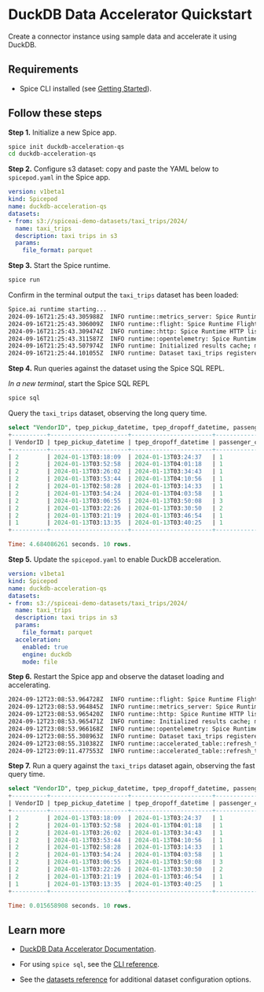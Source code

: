 # DuckDB Data Accelerator Quickstart

Create a connector instance using sample data and accelerate it using DuckDB.

## Requirements

- Spice CLI installed (see [Getting Started](https://docs.spiceai.org/getting-started)).

## Follow these steps

**Step 1.** Initialize a new Spice app.

```bash
spice init duckdb-acceleration-qs
cd duckdb-acceleration-qs
```

**Step 2.** Configure s3 dataset: copy and paste the YAML below to `spicepod.yaml` in the Spice app.

```yaml
version: v1beta1
kind: Spicepod
name: duckdb-acceleration-qs
datasets:
- from: s3://spiceai-demo-datasets/taxi_trips/2024/
  name: taxi_trips
  description: taxi trips in s3
  params:
    file_format: parquet
```

**Step 3.** Start the Spice runtime.

```bash
spice run
```

Confirm in the terminal output the `taxi_trips` dataset has been loaded:

```bash
Spice.ai runtime starting...
2024-09-16T21:25:43.305988Z  INFO runtime::metrics_server: Spice Runtime Metrics listening on 127.0.0.1:9090
2024-09-16T21:25:43.306009Z  INFO runtime::flight: Spice Runtime Flight listening on 127.0.0.1:50051
2024-09-16T21:25:43.309474Z  INFO runtime::http: Spice Runtime HTTP listening on 127.0.0.1:8090
2024-09-16T21:25:43.311587Z  INFO runtime::opentelemetry: Spice Runtime OpenTelemetry listening on 127.0.0.1:50052
2024-09-16T21:25:43.507974Z  INFO runtime: Initialized results cache; max size: 128.00 MiB, item ttl: 1s
2024-09-16T21:25:44.101055Z  INFO runtime: Dataset taxi_trips registered (s3://spiceai-demo-datasets/taxi_trips/2024/), results cache enabled.
```

**Step 4.** Run queries against the dataset using the Spice SQL REPL.

_In a new terminal_, start the Spice SQL REPL

```bash
spice sql
```

Query the `taxi_trips` dataset, observing the long query time.

```sql
select "VendorID", tpep_pickup_datetime, tpep_dropoff_datetime, passenger_count from taxi_trips limit 10;
+----------+----------------------+-----------------------+-----------------+
| VendorID | tpep_pickup_datetime | tpep_dropoff_datetime | passenger_count |
+----------+----------------------+-----------------------+-----------------+
| 2        | 2024-01-13T03:18:09  | 2024-01-13T03:24:37   | 1               |
| 2        | 2024-01-13T03:52:58  | 2024-01-13T04:01:18   | 1               |
| 2        | 2024-01-13T03:26:02  | 2024-01-13T03:34:43   | 1               |
| 2        | 2024-01-13T03:53:44  | 2024-01-13T04:10:56   | 1               |
| 2        | 2024-01-13T02:58:28  | 2024-01-13T03:14:33   | 1               |
| 2        | 2024-01-13T03:54:24  | 2024-01-13T04:03:58   | 1               |
| 2        | 2024-01-13T03:06:55  | 2024-01-13T03:50:08   | 3               |
| 2        | 2024-01-13T03:22:26  | 2024-01-13T03:30:50   | 2               |
| 2        | 2024-01-13T03:21:19  | 2024-01-13T03:46:54   | 1               |
| 1        | 2024-01-13T03:13:35  | 2024-01-13T03:40:25   | 1               |
+----------+----------------------+-----------------------+-----------------+

Time: 4.684086261 seconds. 10 rows.
```

**Step 5.** Update the `spicepod.yaml` to enable DuckDB acceleration.

```yaml
version: v1beta1
kind: Spicepod
name: duckdb-acceleration-qs
datasets:
- from: s3://spiceai-demo-datasets/taxi_trips/2024/
  name: taxi_trips
  description: taxi trips in s3
  params:
    file_format: parquet
  acceleration:
    enabled: true
    engine: duckdb
    mode: file
```

**Step 6.** Restart the Spice app and observe the dataset loading and accelerating.

```bash
2024-09-12T23:08:53.964728Z  INFO runtime::flight: Spice Runtime Flight listening on 127.0.0.1:50051
2024-09-12T23:08:53.964845Z  INFO runtime::metrics_server: Spice Runtime Metrics listening on 127.0.0.1:9090
2024-09-12T23:08:53.965420Z  INFO runtime::http: Spice Runtime HTTP listening on 127.0.0.1:8090
2024-09-12T23:08:53.965471Z  INFO runtime: Initialized results cache; max size: 128.00 MiB, item ttl: 1s
2024-09-12T23:08:53.966168Z  INFO runtime::opentelemetry: Spice Runtime OpenTelemetry listening on 127.0.0.1:50052
2024-09-12T23:08:55.308963Z  INFO runtime: Dataset taxi_trips registered (s3://spiceai-demo-datasets/taxi_trips/2024/), acceleration (duckdb:file), results cache enabled.
2024-09-12T23:08:55.310382Z  INFO runtime::accelerated_table::refresh_task: Loading data for dataset taxi_trips
2024-09-12T23:09:11.477553Z  INFO runtime::accelerated_table::refresh_task: Loaded 2,964,624 rows (421.71 MiB) for dataset taxi_trips in 16s 167ms.
```

**Step 7.** Run a query against the `taxi_trips` dataset again, observing the fast query time.

```sql
select "VendorID", tpep_pickup_datetime, tpep_dropoff_datetime, passenger_count from taxi_trips limit 10;
+----------+----------------------+-----------------------+-----------------+
| VendorID | tpep_pickup_datetime | tpep_dropoff_datetime | passenger_count |
+----------+----------------------+-----------------------+-----------------+
| 2        | 2024-01-13T03:18:09  | 2024-01-13T03:24:37   | 1               |
| 2        | 2024-01-13T03:52:58  | 2024-01-13T04:01:18   | 1               |
| 2        | 2024-01-13T03:26:02  | 2024-01-13T03:34:43   | 1               |
| 2        | 2024-01-13T03:53:44  | 2024-01-13T04:10:56   | 1               |
| 2        | 2024-01-13T02:58:28  | 2024-01-13T03:14:33   | 1               |
| 2        | 2024-01-13T03:54:24  | 2024-01-13T04:03:58   | 1               |
| 2        | 2024-01-13T03:06:55  | 2024-01-13T03:50:08   | 3               |
| 2        | 2024-01-13T03:22:26  | 2024-01-13T03:30:50   | 2               |
| 2        | 2024-01-13T03:21:19  | 2024-01-13T03:46:54   | 1               |
| 1        | 2024-01-13T03:13:35  | 2024-01-13T03:40:25   | 1               |
+----------+----------------------+-----------------------+-----------------+

Time: 0.015658908 seconds. 10 rows.
```

## Learn more

- [DuckDB Data Accelerator Documentation](https://docs.spiceai.org/components/data-accelerators/duckdb).

- For using `spice sql`, see the [CLI reference](https://docs.spiceai.org/cli/reference/sql).

- See the [datasets reference](https://docs.spiceai.org/reference/spicepod/datasets) for additional dataset configuration options.
